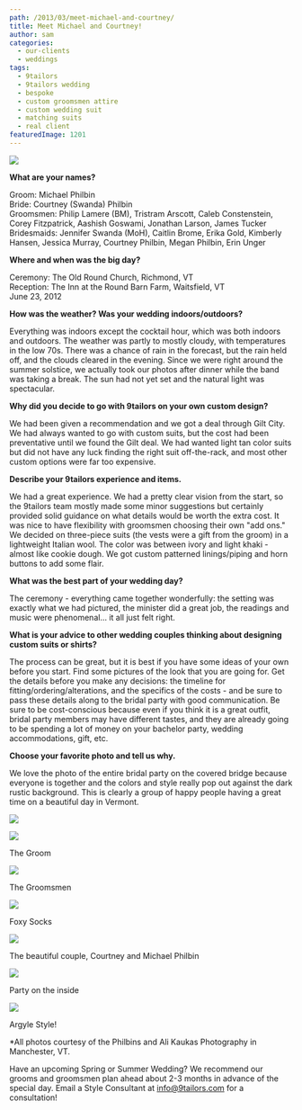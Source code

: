 ```yaml
---
path: /2013/03/meet-michael-and-courtney/
title: Meet Michael and Courtney!
author: sam
categories: 
  - our-clients
  - weddings
tags: 
  - 9tailors
  - 9tailors wedding
  - bespoke
  - custom groomsmen attire
  - custom wedding suit
  - matching suits
  - real client
featuredImage: 1201
---
```

[![](http://2.bp.blogspot.com/-T10YmS6cWhE/UTkIOJUJb-I/AAAAAAAACe4/5ax4w0TzMao/s1600/579-Courtney&MIke-3817.jpg)](http://2.bp.blogspot.com/-T10YmS6cWhE/UTkIOJUJb-I/AAAAAAAACe4/5ax4w0TzMao/s1600/579-Courtney&MIke-3817.jpg)

**What are your names?**

Groom: Michael Philbin  
Bride: Courtney (Swanda) Philbin  
Groomsmen: Philip Lamere (BM), Tristram Arscott, Caleb Constenstein, Corey Fitzpatrick, Aashish Goswami, Jonathan Larson, James Tucker  
Bridesmaids: Jennifer Swanda (MoH), Caitlin Brome, Erika Gold, Kimberly Hansen, Jessica Murray, Courtney Philbin, Megan Philbin, Erin Unger

**Where and when was the big day?**

Ceremony: The Old Round Church, Richmond, VT  
Reception: The Inn at the Round Barn Farm, Waitsfield, VT  
June 23, 2012

**How was the weather? Was your wedding indoors/outdoors?**

Everything was indoors except the cocktail hour, which was both indoors and outdoors. The weather was partly to mostly cloudy, with temperatures in the low 70s. There was a chance of rain in the forecast, but the rain held off, and the clouds cleared in the evening. Since we were right around the summer solstice, we actually took our photos after dinner while the band was taking a break. The sun had not yet set and the natural light was spectacular.

**Why did you decide to go with 9tailors on your own custom design?**

We had been given a recommendation and we got a deal through Gilt City. We had always wanted to go with custom suits, but the cost had been preventative until we found the Gilt deal. We had wanted light tan color suits but did not have any luck finding the right suit off-the-rack, and most other custom options were far too expensive.

**Describe your 9tailors experience and items.**

We had a great experience. We had a pretty clear vision from the start, so the 9tailors team mostly made some minor suggestions but certainly provided solid guidance on what details would be worth the extra cost. It was nice to have flexibility with groomsmen choosing their own "add ons." We decided on three-piece suits (the vests were a gift from the groom) in a lightweight Italian wool. The color was between ivory and light khaki - almost like cookie dough. We got custom patterned linings/piping and horn buttons to add some flair.

**What was the best part of your wedding day?**

The ceremony - everything came together wonderfully: the setting was exactly what we had pictured, the minister did a great job, the readings and music were phenomenal... it all just felt right.

**What is your advice to other wedding couples thinking about designing custom suits or shirts?**

The process can be great, but it is best if you have some ideas of your own before you start. Find some pictures of the look that you are going for. Get the details before you make any decisions: the timeline for fitting/ordering/alterations, and the specifics of the costs - and be sure to pass these details along to the bridal party with good communication. Be sure to be cost-conscious because even if you think it is a great outfit, bridal party members may have different tastes, and they are already going to be spending a lot of money on your bachelor party, wedding accommodations, gift, etc.

**Choose your favorite photo and tell us why.**

We love the photo of the entire bridal party on the covered bridge because everyone is together and the colors and style really pop out against the dark rustic background. This is clearly a group of happy people having a great time on a beautiful day in Vermont.

[![](http://3.bp.blogspot.com/-kHqnIz_Zg-0/UTkINbGdvYI/AAAAAAAACeY/3YS6trHnvUE/s1600/330-Courtney&MIke-3100.jpg)](http://3.bp.blogspot.com/-kHqnIz_Zg-0/UTkINbGdvYI/AAAAAAAACeY/3YS6trHnvUE/s1600/330-Courtney&MIke-3100.jpg)

[![](http://4.bp.blogspot.com/-GKSrkExU1w0/UTkINZLcCyI/AAAAAAAACec/ATJP0_vvKLQ/s1600/171-Courtney&MIke-2665.jpg)](http://4.bp.blogspot.com/-GKSrkExU1w0/UTkINZLcCyI/AAAAAAAACec/ATJP0_vvKLQ/s1600/171-Courtney&MIke-2665.jpg)

The Groom

[![](http://4.bp.blogspot.com/-G5pQZs_GxiM/UTkINX9wflI/AAAAAAAACeg/C2Ptg1qSzP4/s1600/180-Courtney&MIke-2687.jpg)](http://4.bp.blogspot.com/-G5pQZs_GxiM/UTkINX9wflI/AAAAAAAACeg/C2Ptg1qSzP4/s1600/180-Courtney&MIke-2687.jpg)

The Groomsmen

[![](http://2.bp.blogspot.com/-uQHWLQVD5OI/UTkINhrd59I/AAAAAAAACek/kPo2M4ZBDuw/s1600/377-Courtney&MIke-3245.jpg)](http://2.bp.blogspot.com/-uQHWLQVD5OI/UTkINhrd59I/AAAAAAAACek/kPo2M4ZBDuw/s1600/377-Courtney&MIke-3245.jpg)

Foxy Socks

[![](http://1.bp.blogspot.com/-ttDlN5R7C2w/UTkIOGGxbwI/AAAAAAAACe0/x0cfzPdkUv8/s1600/440-Courtney&MIke-3414.jpg)](http://1.bp.blogspot.com/-ttDlN5R7C2w/UTkIOGGxbwI/AAAAAAAACe0/x0cfzPdkUv8/s1600/440-Courtney&MIke-3414.jpg)

The beautiful couple, Courtney and Michael Philbin

[![](http://4.bp.blogspot.com/-nzX-fheAIZ0/UTkIN42d0rI/AAAAAAAACe8/N9zuYzVA_r4/s1600/385-Courtney&MIke-3263.jpg)](http://4.bp.blogspot.com/-nzX-fheAIZ0/UTkIN42d0rI/AAAAAAAACe8/N9zuYzVA_r4/s1600/385-Courtney&MIke-3263.jpg)

Party on the inside

[![](http://3.bp.blogspot.com/-aAq956lp0n0/UTkIOVw2osI/AAAAAAAACfA/ce06IEx4G0k/s1600/DSC03785.JPG)](http://3.bp.blogspot.com/-aAq956lp0n0/UTkIOVw2osI/AAAAAAAACfA/ce06IEx4G0k/s1600/DSC03785.JPG)

Argyle Style!

\*All photos courtesy of the Philbins and Ali Kaukas Photography in Manchester, VT.

Have an upcoming Spring or Summer Wedding? We recommend our grooms and groomsmen plan ahead about 2-3 months in advance of the special day. Email a Style Consultant at [info@9tailors.com](mailto:info@9tailors.com) for a consultation!